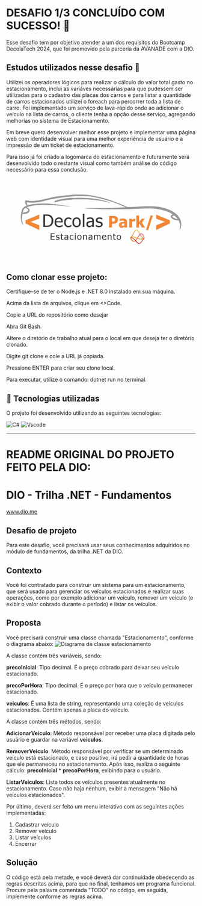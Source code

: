 # DESAFIO 1/3 CONCLUÍDO COM SUCESSO! 💛
Esse desafio tem por objetivo atender a um dos requisitos do Bootcamp DecolaTech 2024, que foi promovido pela parceria da AVANADE com a DIO.

## Estudos utilizados nesse desafio 📝
Utilizei os operadores lógicos para realizar o cálculo do valor total gasto no estacionamento, inclui as variáves necessárias para que pudessem ser utilizadas para o cadastro das placas dos carros e para listar a quantidade de carros estacionados utilizei o foreach para percorrer toda a lista de carro. Foi implementado um serviço de lava-rápido onde ao adicionar o veículo na lista de carros, o cliente tenha a opção desse serviço, agregando melhorias no sistema de Estacionamento. 

Em breve quero desenvolver melhor esse projeto e implementar uma página web com identidade visual para uma melhor experiência de usuário e a impressão de um ticket de estacionamento.

Para isso já foi criado a logomarca do estacionamento e futuramente será desenvolvido todo o restante visual como também análise do código necessário para essa conclusão.

![Logomarca Decolas Park](DesafioFundamentos/Img/DecolasPark.jpg)


## Como clonar esse projeto:

Certifique-se de ter o Node.js e .NET 8.0 instalado em sua máquina.

Acima da lista de arquivos, clique em <>Code.

Copie a URL do repositório como desejar

Abra Git Bash.

Altere o diretório de trabalho atual para o local em que deseja ter o diretório clonado.

Digite git clone e cole a URL já copiada.

Pressione ENTER para criar seu clone local.

Para executar, utilize o comando: dotnet run no terminal.



## 🚀 Tecnologias utilizadas

O projeto foi desenvolvido utilizando as seguintes tecnologias:

![C#](https://img.shields.io/badge/C%23-239120?style=for-the-badge&logo=c-sharp&logoColor=white)
![Vscode](https://img.shields.io/badge/VSCode-0078D4?style=for-the-badge&logo=visual%20studio%20code&logoColor=white)


---


# README ORIGINAL DO PROJETO FEITO PELA DIO:

# DIO - Trilha .NET - Fundamentos
www.dio.me

## Desafio de projeto
Para este desafio, você precisará usar seus conhecimentos adquiridos no módulo de fundamentos, da trilha .NET da DIO.

## Contexto
Você foi contratado para construir um sistema para um estacionamento, que será usado para gerenciar os veículos estacionados e realizar suas operações, como por exemplo adicionar um veículo, remover um veículo (e exibir o valor cobrado durante o período) e listar os veículos.

## Proposta
Você precisará construir uma classe chamada "Estacionamento", conforme o diagrama abaixo:
![Diagrama de classe estacionamento](diagrama_classe_estacionamento.png)

A classe contém três variáveis, sendo:

**precoInicial**: Tipo decimal. É o preço cobrado para deixar seu veículo estacionado.

**precoPorHora**: Tipo decimal. É o preço por hora que o veículo permanecer estacionado.

**veiculos**: É uma lista de string, representando uma coleção de veículos estacionados. Contém apenas a placa do veículo.

A classe contém três métodos, sendo:

**AdicionarVeiculo**: Método responsável por receber uma placa digitada pelo usuário e guardar na variável **veiculos**.

**RemoverVeiculo**: Método responsável por verificar se um determinado veículo está estacionado, e caso positivo, irá pedir a quantidade de horas que ele permaneceu no estacionamento. Após isso, realiza o seguinte cálculo: **precoInicial** * **precoPorHora**, exibindo para o usuário.

**ListarVeiculos**: Lista todos os veículos presentes atualmente no estacionamento. Caso não haja nenhum, exibir a mensagem "Não há veículos estacionados".

Por último, deverá ser feito um menu interativo com as seguintes ações implementadas:
1. Cadastrar veículo
2. Remover veículo
3. Listar veículos
4. Encerrar


## Solução
O código está pela metade, e você deverá dar continuidade obedecendo as regras descritas acima, para que no final, tenhamos um programa funcional. Procure pela palavra comentada "TODO" no código, em seguida, implemente conforme as regras acima.
